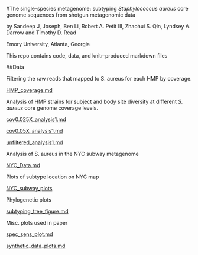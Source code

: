 #The single-species metagenome: subtyping *Staphylococcus aureus* core genome sequences from shotgun metagenomic data  

by
Sandeep J, Joseph, Ben Li, Robert A. Petit III,  Zhaohui S. Qin,  Lyndsey A. Darrow and Timothy D. Read

Emory University, Atlanta, Georgia

This repo contains code, data, and knitr-produced markdown files 

##Data

Filtering the raw reads that mapped to S. aureus for each HMP by coverage.  

[HMP_coverage.md](https://github.com/Read-Lab-Confederation/staph_metagenome_subtypes/blob/master/HMP_coverage.md)

Analysis of HMP strains for subject and body site diversity at different *S. aureus* core genome coverage levels.

[cov0.025X_analysis1.md](https://github.com/Read-Lab-Confederation/staph_metagenome_subtypes/blob/master/cov0.025X_analysis1.md)

[cov0.05X_analysis1.md](https://github.com/Read-Lab-Confederation/staph_metagenome_subtypes/blob/master/cov0.5X_analysis1.md)

[unfiltered_analysis1.md](https://github.com/Read-Lab-Confederation/staph_metagenome_subtypes/blob/master/unfiltered_analysis1.md)

Analysis of S. aureus in the NYC subway metagenome

[NYC_Data.md](https://github.com/Read-Lab-Confederation/staph_metagenome_subtypes/blob/master/NYC_Data.md)

Plots of subtype location on NYC map

[NYC_subway_plots](https://github.com/Read-Lab-Confederation/staph_metagenome_subtypes/tree/master/NYC_subway_plots)

Phylogenetic plots

[subtyping_tree_figure.md](https://github.com/Read-Lab-Confederation/staph_metagenome_subtypes/blob/master/subtyping_tree_figure.md)

Misc. plots used in paper

[spec_sens_plot.md](https://github.com/Read-Lab-Confederation/staph_metagenome_subtypes/blob/master/spec_sens_plot.md)

[synthetic_data_plots.md](https://github.com/Read-Lab-Confederation/staph_metagenome_subtypes/blob/master/synthetic_data_plots.md)

